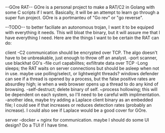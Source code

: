 --GOre RAT--
GOre is a personal project to make a RAT/C2 in Golang with some C scripts if I want. Basically, it will be an attempt to learn go through a super fun
project. GOre is a portmanteu of "Go rev" or "go reverse".

--TODO--
to better faciliate an autonomous trojan, I want it to be equiped with everything it needs. This will bloat the binary, but it will assure me that I have
everything I need. Here are the things I want to be certain the RAT can do:

client
-C2 communication should be encrypted over TCP. The algo doesn't have to be unbreakable, just enough to throw off an analyst.
-port scanner, use blackhat GO's
-file curl capabilites; exfiltrate data over TCP
-Long sleeps; the RAT waits on server connections but should be asleep when not in use. maybe use polling/select, or lightweight threads? windows defender can see if a thread is
 opened by a process, but the false positive rates are absurdley high; ie when a web browser opens up a thread to do any kind of browsing.
-self-destruct; delete binary of self.
~process hollowing; this will be dependent on each system, so I'll need to be careful with implimentation.
-another idea, maybe try adding a Laplace client binary as an embedded file; I could see if that increases or reduces detection rates (probably an increase). I could also see if Laplace
 would be a good cover for GOre. 

server
-docker + nginx for communication. maybe I should do some UI design? Do a TUI if I have time.


